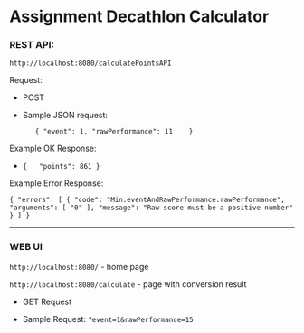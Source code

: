 
# Assignment Decathlon Calculator

### REST API:
`http://localhost:8080/calculatePointsAPI`

Request:

 - POST
 - Sample JSON request:

   
   `   { "event": 1,
        "rawPerformance": 11    }`
    
Example OK Response:

 - `{   "points": 861 }`

Example Error Response:

`{
  "errors": [
    {
      "code": "Min.eventAndRawPerformance.rawPerformance",
      "arguments": [
        "0"
      ],
      "message": "Raw score must be a positive number"
    }
  ]
}`
   
------------
### WEB UI

`http://localhost:8080/` - home page

`http://localhost:8080/calculate` - page with conversion result

 - GET Request
   
   
 - Sample Request:  `?event=1&rawPerformance=15`
